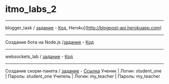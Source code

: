 # itmo_labs_2
_______________________________________________________

blogger_task / [задание](https://kodaktor.ru/blogger_task) - [Код](https://github.com/EkaterinaEliseeva/blog), Heroku](http://blogpost-api.herokuapp.com)
_________________________________________________
Создание бота на Node.js  /[задание](https://kodaktor.ru/g/bots) - [Код](https://github.com/EkaterinaEliseeva/node-vk-bot)
_________________________________________________
websockets_lab / [задание](https://kodaktor.ru/g/websockets_lab) - [Код](https://github.com/elkate/chat)
_________________________________________________
Создание скорм-пакета / [задание](https://kodaktor.ru/scorm) - [Ссылка](https://elkate.moodlecloud.com/)
Ученик | Логин: student_one | Пароль: student_one
Учитель | Логин: my_teacher | Пароль: my_teacher
